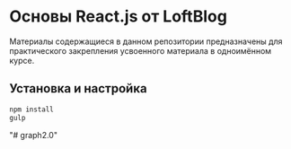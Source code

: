 # Основы React.js от LoftBlog

Материалы содержащиеся в данном репозитории предназначены для практического закрепления усвоенного материала в одноимённом курсе.

Установка и настройка
---------------------
```bash
npm install
gulp
```
"# graph2.0" 
